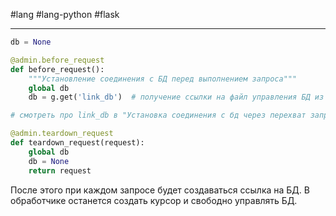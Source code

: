 #lang #lang-python #flask

---
```python
db = None

@admin.before_request
def before_request():
    """Установление соединения с БД перед выполнением запроса"""
    global db
    db = g.get('link_db')  # получение ссылки на файл управления БД из основного приложения через переменную g

# смотреть про link_db в "Установка соединения с бд через перехват запроса" (Flask\Базы данных)

@admin.teardown_request
def teardown_request(request):
    global db
    db = None
    return request
```

После этого при каждом запросе будет создаваться ссылка на БД. В обработчике останется создать курсор и свободно управлять БД.
